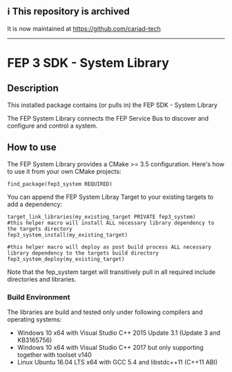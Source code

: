 ## ℹ️ This repository is archived 

It is now maintained at https://github.com/cariad-tech


---

<!---
   Copyright @ 2020 Audi AG. All rights reserved.

       This Source Code Form is subject to the terms of the Mozilla
       Public License, v. 2.0. If a copy of the MPL was not distributed
       with this file, You can obtain one at https://mozilla.org/MPL/2.0/.

   If it is not possible or desirable to put the notice in a particular file, then
   You may include the notice in a location (such as a LICENSE file in a
   relevant directory) where a recipient would be likely to look for such a notice.

   You may add additional accurate notices of copyright ownership.
-->
FEP 3 SDK - System Library
============================

## Description ##

This installed package contains (or pulls in) the FEP SDK - System Library

The FEP System Library connects the FEP Service Bus to discover and configure and control a system.

## How to use ###

The FEP System Library provides a CMake >= 3.5 configuration. Here's how to use it from your own CMake projects:

    find_package(fep3_system REQUIRED)

You can append the FEP System Libray Target to your existing targets to add a dependency:

    target_link_libraries(my_existing_target PRIVATE fep3_system)
    #this helper macro will install ALL necessary library dependency to the targets directory
    fep3_system_install(my_existing_target)
    
    #this helper macro will deploy as post build process ALL necessary library dependency to the targets build directory
    fep3_system_deploy(my_existing_target)

Note that the fep_system target will transitively pull in all required include directories and libraries.

### Build Environment ####

The libraries are build and tested only under following compilers and operating systems: 
* Windows 10 x64 with Visual Studio C++ 2015 Update 3.1 (Update 3 and KB3165756)
* Windows 10 x64 with Visual Studio C++ 2017 but only supporting together with toolset v140
* Linux Ubuntu 16.04 LTS x64 with GCC 5.4 and libstdc++11 (C++11 ABI)

